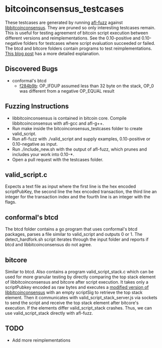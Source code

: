 bitcoinconsensus_testcases
===

These testcases are generated by running [afl-fuzz](http://lcamtuf.coredump.cx/afl/) against [libbitcoinconsensus](https://github.com/bitcoin/bitcoin/blob/15facb4aca75122b6ae0dcc6f6e112127e6a0e59/doc/release-notes/release-notes-0.10.0.md#consensus-library). 
They are pruned so only interesting testcases remain.
This is useful for testing agreement of bitcoin script execution between different versions and reimplementations.
See the 0.10-positive and 0.10-negative folders for testcases where script evaluation succeeded or failed. 
The btcd and bitcore folders contain programs to test reimplementations. 
[This blog post](https://jonasnick.github.io/blog/2015/05/09/fuzzing-bitcoin-consensus/) has a more detailed explanation.

Discovered Bugs
---
* conformal's btcd 
    * [f284b9b](https://github.com/btcsuite/btcd/commit/f284b9b3947eb33b91e31deec74936855feed61f): OP_IFDUP assumed less than 32 byte on the stack, OP_0 was different from a negative OP_EQUAL result

Fuzzing Instructions
---
* libbitcoinconsensus is contained in bitcoin core. Compile libbitcoinconsensus with afl-gcc and afl-g++.
* Run make inside the bitcoinconsensus_testcases folder to create valid_script.
* Run afl-fuzz with ./valid_script and supply examples, 0.10-positive or 0.10-negative as input.
* Run ./include_new.sh with the output of afl-fuzz, which prunes and includes your work into 0.10-\*.
* Open a pull request with the testcases folder.

valid_script.c
---
Expects a text file as input where the first line is the hex encoded scriptPubKey, the second line the hex encoded transaction, the third line an integer for the transaction index and the fourth line is an integer with the flags.

conformal's btcd
---
The btcd folder contains a go program that uses conformal's btcd packages, parses a file similar to valid_script and outputs 0 or 1. 
The detect_hardfork.sh script iterates through the input folder and reports if btcd and libbitcoinconsensus do not agree.

bitcore
---
Similar to btcd. 
Also contains a program valid_script_stack.c which can be used for more granular testing by directly comparing the top stack element of libbitcoinconsensus and bitcore after script execution. 
It takes only a scriptPubkey encoded as raw bytes and executes a [modified version of libbitcoinconsensus](https://github.com/jonasnick/bitcoin/tree/foo) with an empty scriptSig to retrieve the top stack element. 
Then it communicates with valid_script_stack_server.js via sockets to send the script and receive the top stack element after bitcore's execution.
If the elements differ valid_script_stack crashes.
Thus, we can use valid_script_stack directly with afl-fuzz.

TODO
---
* Add more reimplementations
